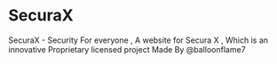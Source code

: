 # SecuraX
SecuraX - Security For everyone , A website for Secura X , Which is an innovative Proprietary licensed project Made By @balloonflame7 
